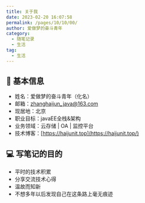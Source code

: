 ```yaml
---
title: 关于我
date: 2023-02-20 16:07:58
permalink: /pages/10/10/00/
author: 爱做梦的奋斗青年
category: 
  - 随笔记录
  - 生活
tag: 
  - 生活
---
```


## 📑 基本信息

- 姓名：爱做梦的奋斗青年（化名）
- 邮箱：[zhanghaijun_java@163.com](mailto:zhanghaijun_java@163.com)
- 现居地：北京
- 职业目标：javaEE全栈&架构
- 业务领域：云存储 | OA | 监控平台
- 技术博客：[https://haijunit.top](https://haijunit.top/)

## 💻 写笔记的目的

- 平时的技术积累
- 分享交流技术心得
- 温故而知新
- 不想多年以后发现自己在这条路上毫无痕迹

